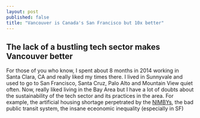 ```yaml
---
layout: post
published: false
title: "Vancouver is Canada's San Francisco but 10x better"
---
```

## The lack of a bustling tech sector makes Vancouver better
For those of you who know, I spent about 8 months in 2014 working in Santa Clara, CA and really liked my times there. I lived in Sunnyvale and used to go to San Francisco, Santa Cruz, Palo Alto and Mountain View quiet often. Now, really liked living in the Bay Area but I have a lot of doubts about the sustainability of the tech sector and its practices in the area. For example, the artificial housing shortage perpetrated by the [NIMBYs](https://en.wikipedia.org/wiki/NIMBY), the bad public transit system, the insane eceonomic inequality (especially in SF)
